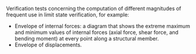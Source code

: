 
Verification tests concerning the computation of different magnitudes of frequent use in limit state verification, for example:

- Envelope of internal forces: a diagram that shows the extreme maximum and minimum values of internal forces (axial force, shear force, and bending moment) at every point along a structural member.
- Envelope of displacements.
